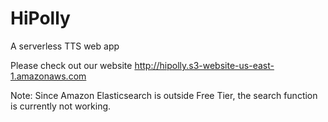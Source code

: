 # HiPolly
A serverless TTS web app

Please check out our website http://hipolly.s3-website-us-east-1.amazonaws.com

Note: Since Amazon Elasticsearch is outside Free Tier, the search function is currently not working.
